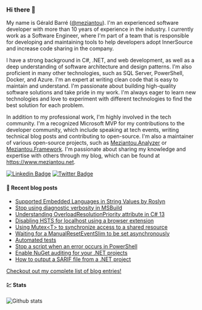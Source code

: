 ### Hi there 👋

My name is Gérald Barré ([@meziantou](https://twitter.com/meziantou)). I'm an experienced software developer with more than 10 years of experience in the industry. I currently work as a Software Engineer, where I'm part of a team that is responsible for developing and maintaining tools to help developers adopt InnerSource and increase code sharing in the company.

I have a strong background in C#, .NET, and web development, as well as a deep understanding of software architecture and design patterns. I'm also proficient in many other technologies, such as SQL Server, PowerShell, Docker, and Azure. I'm an expert at writing clean code that is easy to maintain and understand. I'm passionate about building high-quality software solutions and take pride in my work. I'm always eager to learn new technologies and love to experiment with different technologies to find the best solution for each problem.

In addition to my professional work, I'm highly involved in the tech community. I'm a recognized Microsoft MVP for my contributions to the developer community, which include speaking at tech events, writing technical blog posts and contributing to open-source. I'm also a maintainer of various open-source projects, such as [Meziantou.Analyzer](https://github.com/meziantou/Meziantou.Analyzer) or [Meziantou.Framework](https://github.com/meziantou/Meziantou.Framework). I'm passionate about sharing my knowledge and expertise with others through my blog, which can be found at <https://www.meziantou.net>.

[![Linkedin Badge](https://img.shields.io/badge/-LinkedIn-blue?style=flat-square&logo=Linkedin&logoColor=white&link=https://www.linkedin.com/in/meziantou/)](https://www.linkedin.com/in/meziantou/)
[![Twitter Badge](https://img.shields.io/badge/-Twitter-1ca0f1?style=flat-square&labelColor=1ca0f1&logo=twitter&logoColor=white&link=https://twitter.com/meziantou)](https://twitter.com/meziantou)

#### 📗 Recent blog posts

<!--START_SECTION:feed-->
* [Supported Embedded Languages in String Values by Roslyn](https:&#x2F;&#x2F;www.meziantou.net&#x2F;embeded-languages-in-string-values-supported-by-roslyn.htm?utm_medium&#x3D;social&amp;utm_source&#x3D;syndication)
* [Stop using diagnostic verbosity in MSBuild](https:&#x2F;&#x2F;www.meziantou.net&#x2F;stop-using-diagnostic-verbosity-in-msbuild.htm?utm_medium&#x3D;social&amp;utm_source&#x3D;syndication)
* [Understanding OverloadResolutionPriority attribute in C# 13](https:&#x2F;&#x2F;www.meziantou.net&#x2F;understanding-overloadresolutionpriority-attribute-in-csharp-13.htm?utm_medium&#x3D;social&amp;utm_source&#x3D;syndication)
* [Disabling HSTS for localhost using a browser extension](https:&#x2F;&#x2F;www.meziantou.net&#x2F;avoid-hsts-issues-on-localhost.htm?utm_medium&#x3D;social&amp;utm_source&#x3D;syndication)
* [Using Mutex&lt;T&gt; to synchronize access to a shared resource](https:&#x2F;&#x2F;www.meziantou.net&#x2F;using-mutex-t-to-synchronize-access-to-a-shared-resource.htm?utm_medium&#x3D;social&amp;utm_source&#x3D;syndication)
* [Waiting for a ManualResetEventSlim to be set asynchronously](https:&#x2F;&#x2F;www.meziantou.net&#x2F;waiting-for-a-manualreseteventslim-to-be-set-asynchronously.htm?utm_medium&#x3D;social&amp;utm_source&#x3D;syndication)
* [Automated tests](https:&#x2F;&#x2F;www.meziantou.net&#x2F;automated-tests.htm?utm_medium&#x3D;social&amp;utm_source&#x3D;syndication)
* [Stop a script when an error occurs in PowerShell](https:&#x2F;&#x2F;www.meziantou.net&#x2F;stop-the-script-when-an-error-occurs-in-powershell.htm?utm_medium&#x3D;social&amp;utm_source&#x3D;syndication)
* [Enable NuGet auditing for your .NET projects](https:&#x2F;&#x2F;www.meziantou.net&#x2F;enable-nuget-auditing-for-your-dotnet-projects.htm?utm_medium&#x3D;social&amp;utm_source&#x3D;syndication)
* [How to output a SARIF file from a .NET project](https:&#x2F;&#x2F;www.meziantou.net&#x2F;how-to-output-a-sarif-file-from-a-dotnet-project.htm?utm_medium&#x3D;social&amp;utm_source&#x3D;syndication)
<!--END_SECTION:feed-->

[Checkout out my complete list of blog entries!](https://www.meziantou.net/archives.htm)

#### 💹 Stats

![Github stats](https://github-readme-stats.vercel.app/api?username=meziantou&show_icons=true&hide_border=true)
